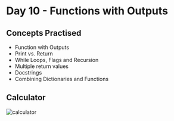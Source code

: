 <h1>Day 10 - Functions with Outputs</h1>
<h2>Concepts Practised</h2>
<ul>
  <li>Function with Outputs</li>
  <li>Print vs. Return</li>
  <li>While Loops, Flags and Recursion</li>
  <li>Multiple return values</li>
  <li>Docstrings</li>
  <li>Combining Dictionaries and Functions</li>
</ul>
<h2>Calculator</h2>

![calculator](https://github.com/G-Padmavathy/100-days-of-python/assets/96161598/468e833f-6b21-427a-8778-4d4fc494ec5b)
